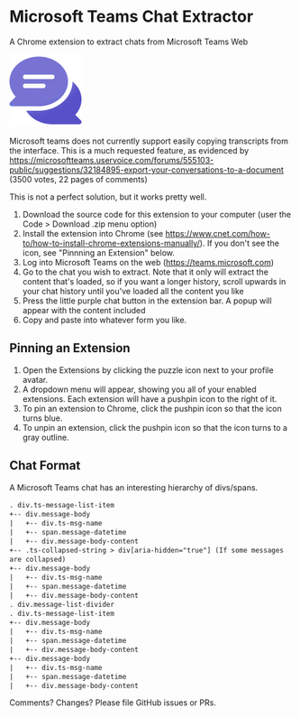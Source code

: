# Microsoft Teams Chat Extractor
 A Chrome extension to extract chats from Microsoft Teams Web

![Transcript Icon](./icons/chat-128.png)

Microsoft teams does not currently support easily copying transcripts from the interface. This is a much requested feature, as evidenced by https://microsoftteams.uservoice.com/forums/555103-public/suggestions/32184895-export-your-conversations-to-a-document (3500 votes, 22 pages of comments)

This is not a perfect solution, but it works pretty well.

1. Download the source code for this extension to your computer (user the Code > Download .zip menu option)
2. Install the extension into Chrome (see https://www.cnet.com/how-to/how-to-install-chrome-extensions-manually/). If you don't see the icon, see "Pinnning an Extension" below.
3. Log into Microsoft Teams on the web (https://teams.microsoft.com)
4. Go to the chat you wish to extract. Note that it only will extract the content that's loaded, so if you want a longer history, scroll upwards in your chat history until you've loaded all the content you like
5. Press the little purple chat button in the extension bar. A popup will appear with the content included
6. Copy and paste into whatever form you like.

## Pinning an Extension
1. Open the Extensions by clicking the puzzle icon next to your profile avatar.
2. A dropdown menu will appear, showing you all of your enabled extensions. Each extension will have a pushpin icon to the right of it.
3. To pin an extension to Chrome, click the pushpin icon so that the icon turns blue.
4. To unpin an extension, click the pushpin icon so that the icon turns to a gray outline.

## Chat Format
A Microsoft Teams chat has an interesting hierarchy of divs/spans.

~~~~
. div.ts-message-list-item
+-- div.message-body
|   +-- div.ts-msg-name
|   +-- span.message-datetime
|   +-- div.message-body-content
+-- .ts-collapsed-string > div[aria-hidden="true"] (If some messages are collapsed)
+-- div.message-body
|   +-- div.ts-msg-name
|   +-- span.message-datetime
|   +-- div.message-body-content
. div.message-list-divider
. div.ts-message-list-item
+-- div.message-body
|   +-- div.ts-msg-name
|   +-- span.message-datetime
|   +-- div.message-body-content
+-- div.message-body
|   +-- div.ts-msg-name
|   +-- span.message-datetime
|   +-- div.message-body-content
~~~~

Comments? Changes? Please file GitHub issues or PRs.
